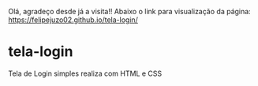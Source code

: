 Olá, agradeço desde já a visita!!
Abaixo o link para visualização da página:
https://felipejuzo02.github.io/tela-login/
# tela-login
Tela de Login simples realiza com HTML e CSS

